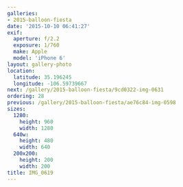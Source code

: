 ```yaml
---
galleries:
- 2015-balloon-fiesta
date: '2015-10-10 06:41:27'
exif:
  aperture: f/2.2
  exposure: 1/760
  make: Apple
  model: 'iPhone 6'
layout: gallery-photo
location:
  latitude: 35.196245
  longitude: -106.59739667
next: /gallery/2015-balloon-fiesta/9cd0322-img-0631
ordering: 28
previous: /gallery/2015-balloon-fiesta/ae76c84-img-0598
sizes:
  1280:
    height: 960
    width: 1280
  640w:
    height: 480
    width: 640
  200x200:
    height: 200
    width: 200
title: IMG_0619
---
```

